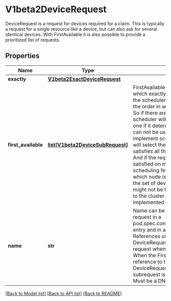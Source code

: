 # V1beta2DeviceRequest

DeviceRequest is a request for devices required for a claim. This is typically a request for a single resource like a device, but can also ask for several identical devices. With FirstAvailable it is also possible to provide a prioritized list of requests.

## Properties
Name | Type | Description | Notes
------------ | ------------- | ------------- | -------------
**exactly** | [**V1beta2ExactDeviceRequest**](V1beta2ExactDeviceRequest.md) |  | [optional] 
**first_available** | [**list[V1beta2DeviceSubRequest]**](V1beta2DeviceSubRequest.md) | FirstAvailable contains subrequests, of which exactly one will be selected by the scheduler. It tries to satisfy them in the order in which they are listed here. So if there are two entries in the list, the scheduler will only check the second one if it determines that the first one can not be used.  DRA does not yet implement scoring, so the scheduler will select the first set of devices that satisfies all the requests in the claim. And if the requirements can be satisfied on more than one node, other scheduling features will determine which node is chosen. This means that the set of devices allocated to a claim might not be the optimal set available to the cluster. Scoring will be implemented later. | [optional] 
**name** | **str** | Name can be used to reference this request in a pod.spec.containers[].resources.claims entry and in a constraint of the claim.  References using the name in the DeviceRequest will uniquely identify a request when the Exactly field is set. When the FirstAvailable field is set, a reference to the name of the DeviceRequest will match whatever subrequest is chosen by the scheduler.  Must be a DNS label. | 

[[Back to Model list]](../README.md#documentation-for-models) [[Back to API list]](../README.md#documentation-for-api-endpoints) [[Back to README]](../README.md)



